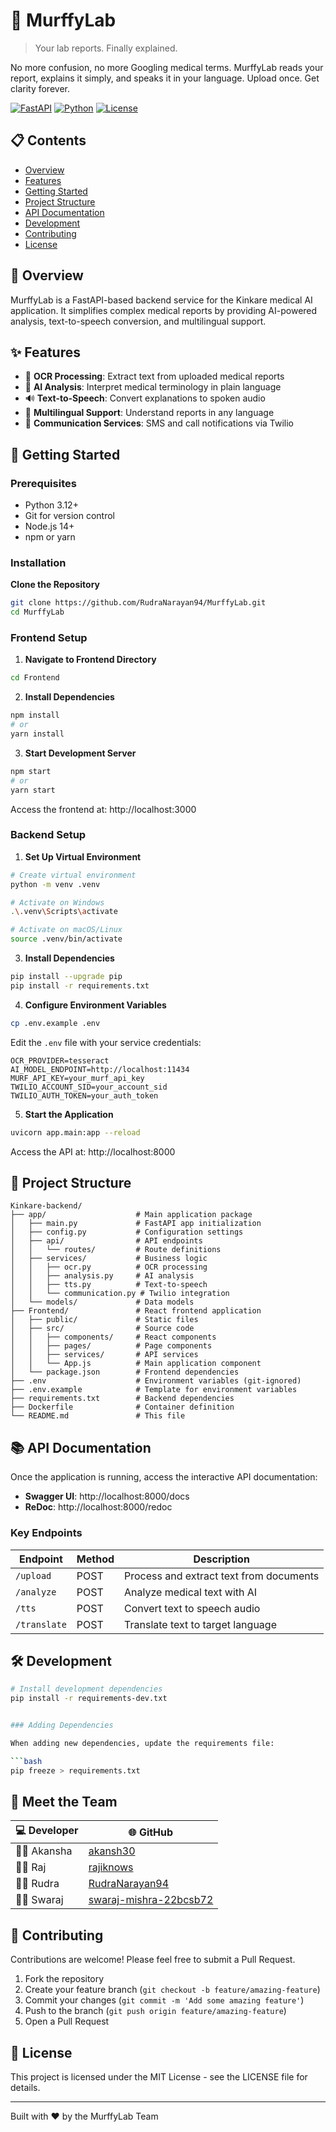 # 🔬 MurffyLab

> Your lab reports. Finally explained.

No more confusion, no more Googling medical terms. MurffyLab reads your report, explains it simply, and speaks it in your language. Upload once. Get clarity forever.

[![FastAPI](https://img.shields.io/badge/FastAPI-005571?style=for-the-badge&logo=fastapi)](https://fastapi.tiangolo.com/)
[![Python](https://img.shields.io/badge/Python-3.12+-blue?style=for-the-badge&logo=python)](https://www.python.org/)
[![License](https://img.shields.io/badge/License-MIT-green.svg?style=for-the-badge)](LICENSE)

## 📋 Contents

- [Overview](#-overview)
- [Features](#-features)
- [Getting Started](#-getting-started)
- [Project Structure](#-project-structure)
- [API Documentation](#-api-documentation)
- [Development](#-development)
- [Contributing](#-contributing)
- [License](#-license)

## 🌟 Overview

MurffyLab is a FastAPI-based backend service for the Kinkare medical AI application. It simplifies complex medical reports by providing AI-powered analysis, text-to-speech conversion, and multilingual support.

## ✨ Features

- 📝 **OCR Processing**: Extract text from uploaded medical reports
- 🧠 **AI Analysis**: Interpret medical terminology in plain language
- 🔊 **Text-to-Speech**: Convert explanations to spoken audio
- 💬 **Multilingual Support**: Understand reports in any language
- 📱 **Communication Services**: SMS and call notifications via Twilio

## 🚀 Getting Started

### Prerequisites

- Python 3.12+
- Git for version control
- Node.js 14+
- npm or yarn

### Installation

**Clone the Repository**

```bash
git clone https://github.com/RudraNarayan94/MurffyLab.git
cd MurffyLab
```

### Frontend Setup

1. **Navigate to Frontend Directory**

```bash
cd Frontend
```

2. **Install Dependencies**

```bash
npm install
# or
yarn install
```

3. **Start Development Server**

```bash
npm start
# or
yarn start
```

Access the frontend at: http://localhost:3000

### Backend Setup

1. **Set Up Virtual Environment**

```bash
# Create virtual environment
python -m venv .venv

# Activate on Windows
.\.venv\Scripts\activate

# Activate on macOS/Linux
source .venv/bin/activate
```

3. **Install Dependencies**

```bash
pip install --upgrade pip
pip install -r requirements.txt
```

4. **Configure Environment Variables**

```bash
cp .env.example .env
```

Edit the `.env` file with your service credentials:

```
OCR_PROVIDER=tesseract
AI_MODEL_ENDPOINT=http://localhost:11434
MURF_API_KEY=your_murf_api_key
TWILIO_ACCOUNT_SID=your_account_sid
TWILIO_AUTH_TOKEN=your_auth_token
```

5. **Start the Application**

```bash
uvicorn app.main:app --reload
```

Access the API at: http://localhost:8000

## 📂 Project Structure

```
Kinkare-backend/
├── app/                    # Main application package
│   ├── main.py             # FastAPI app initialization
│   ├── config.py           # Configuration settings
│   ├── api/                # API endpoints
│   │   └── routes/         # Route definitions
│   ├── services/           # Business logic
│   │   ├── ocr.py          # OCR processing
│   │   ├── analysis.py     # AI analysis
│   │   ├── tts.py          # Text-to-speech
│   │   └── communication.py # Twilio integration
│   └── models/             # Data models
├── Frontend/               # React frontend application
│   ├── public/             # Static files
│   ├── src/                # Source code
│   │   ├── components/     # React components
│   │   ├── pages/          # Page components
│   │   ├── services/       # API services
│   │   └── App.js          # Main application component
│   └── package.json        # Frontend dependencies
├── .env                    # Environment variables (git-ignored)
├── .env.example            # Template for environment variables
├── requirements.txt        # Backend dependencies
├── Dockerfile              # Container definition
└── README.md               # This file
```

## 📚 API Documentation

Once the application is running, access the interactive API documentation:

- **Swagger UI**: http://localhost:8000/docs
- **ReDoc**: http://localhost:8000/redoc

### Key Endpoints

| Endpoint     | Method | Description                             |
| ------------ | ------ | --------------------------------------- |
| `/upload`    | POST   | Process and extract text from documents |
| `/analyze`   | POST   | Analyze medical text with AI            |
| `/tts`       | POST   | Convert text to speech audio            |
| `/translate` | POST   | Translate text to target language       |

## 🛠️ Development

````bash
# Install development dependencies
pip install -r requirements-dev.txt


### Adding Dependencies

When adding new dependencies, update the requirements file:

```bash
pip freeze > requirements.txt
````

## 👥 Meet the Team

| 💻 Developer | 🌐 GitHub                                                           |
| ------------ | ------------------------------------------------------------------- |
| 👩‍💻 Akansha   | [akansh30](https://github.com/akansh30)                             |
| 👨‍💻 Raj       | [rajiknows](http://github.com/rajiknows)                            |
| 👨‍💻 Rudra     | [RudraNarayan94](https://github.com/RudraNarayan94)                 |
| 👨‍💻 Swaraj    | [swaraj-mishra-22bcsb72](https://github.com/swaraj-mishra-22bcsb72) |

## 🤝 Contributing

Contributions are welcome! Please feel free to submit a Pull Request.

1. Fork the repository
2. Create your feature branch (`git checkout -b feature/amazing-feature`)
3. Commit your changes (`git commit -m 'Add some amazing feature'`)
4. Push to the branch (`git push origin feature/amazing-feature`)
5. Open a Pull Request

## 📄 License

This project is licensed under the MIT License - see the LICENSE file for details.

---

Built with ❤️ by the MurffyLab Team
